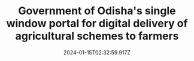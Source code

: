 ---
templateKey: case-study
title: Government of Odisha's single window portal for digital delivery of agricultural schemes to farmers
projectId: GO SUGAM
impactNumber: 50 lac+ agri-households impacted
date: 2024-01-15T02:32:59.917Z
featuredimage: /img/aayush_blog.jpg
bannerImage: /img/ksk.gif
buttonText: Learn More
---
